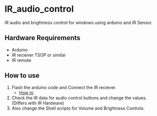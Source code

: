 # IR_audio_control
IR audio and brightness control for windows using arduino and IR Sensor.

## Hardware Requirements
- Arduino
- IR reciever TSOP or similar
- IR remote

## How to use
1. Flash the arduino code and Connect the IR reciever.
   - [How to](http://www.theorycircuit.com/arduino-universal-remote/)
2. Check the IR data for audio control buttons and change the values. (Differs with IR Hardware)
3. Also change the Shell scripts for Volume and Brightness Controls.
